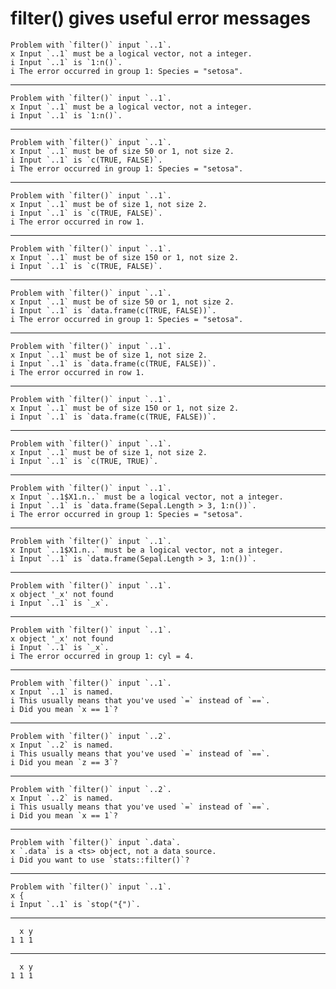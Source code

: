 # filter() gives useful error messages

    Problem with `filter()` input `..1`.
    x Input `..1` must be a logical vector, not a integer.
    i Input `..1` is `1:n()`.
    i The error occurred in group 1: Species = "setosa".

---

    Problem with `filter()` input `..1`.
    x Input `..1` must be a logical vector, not a integer.
    i Input `..1` is `1:n()`.

---

    Problem with `filter()` input `..1`.
    x Input `..1` must be of size 50 or 1, not size 2.
    i Input `..1` is `c(TRUE, FALSE)`.
    i The error occurred in group 1: Species = "setosa".

---

    Problem with `filter()` input `..1`.
    x Input `..1` must be of size 1, not size 2.
    i Input `..1` is `c(TRUE, FALSE)`.
    i The error occurred in row 1.

---

    Problem with `filter()` input `..1`.
    x Input `..1` must be of size 150 or 1, not size 2.
    i Input `..1` is `c(TRUE, FALSE)`.

---

    Problem with `filter()` input `..1`.
    x Input `..1` must be of size 50 or 1, not size 2.
    i Input `..1` is `data.frame(c(TRUE, FALSE))`.
    i The error occurred in group 1: Species = "setosa".

---

    Problem with `filter()` input `..1`.
    x Input `..1` must be of size 1, not size 2.
    i Input `..1` is `data.frame(c(TRUE, FALSE))`.
    i The error occurred in row 1.

---

    Problem with `filter()` input `..1`.
    x Input `..1` must be of size 150 or 1, not size 2.
    i Input `..1` is `data.frame(c(TRUE, FALSE))`.

---

    Problem with `filter()` input `..1`.
    x Input `..1` must be of size 1, not size 2.
    i Input `..1` is `c(TRUE, TRUE)`.

---

    Problem with `filter()` input `..1`.
    x Input `..1$X1.n..` must be a logical vector, not a integer.
    i Input `..1` is `data.frame(Sepal.Length > 3, 1:n())`.
    i The error occurred in group 1: Species = "setosa".

---

    Problem with `filter()` input `..1`.
    x Input `..1$X1.n..` must be a logical vector, not a integer.
    i Input `..1` is `data.frame(Sepal.Length > 3, 1:n())`.

---

    Problem with `filter()` input `..1`.
    x object '_x' not found
    i Input `..1` is `_x`.

---

    Problem with `filter()` input `..1`.
    x object '_x' not found
    i Input `..1` is `_x`.
    i The error occurred in group 1: cyl = 4.

---

    Problem with `filter()` input `..1`.
    x Input `..1` is named.
    i This usually means that you've used `=` instead of `==`.
    i Did you mean `x == 1`?

---

    Problem with `filter()` input `..2`.
    x Input `..2` is named.
    i This usually means that you've used `=` instead of `==`.
    i Did you mean `z == 3`?

---

    Problem with `filter()` input `..2`.
    x Input `..2` is named.
    i This usually means that you've used `=` instead of `==`.
    i Did you mean `x == 1`?

---

    Problem with `filter()` input `.data`.
    x `.data` is a <ts> object, not a data source.
    i Did you want to use `stats::filter()`?

---

    Problem with `filter()` input `..1`.
    x {
    i Input `..1` is `stop("{")`.

---

      x y
    1 1 1

---

      x y
    1 1 1

